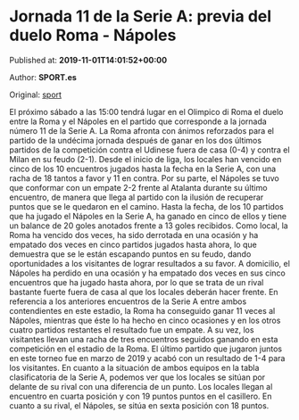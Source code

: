 
# Jornada 11 de la Serie A: previa del duelo Roma - Nápoles

Published at: **2019-11-01T14:01:52+00:00**

Author: **SPORT.es**

Original: [sport](https://www.sport.es/es/noticias/calcio/jornada-11-de-la-serie-a-previa-del-duelo-roma---napoles-7710396)

El próximo sábado a las 15:00 tendrá lugar en el Olimpico di Roma el duelo entre la Roma y el Nápoles en el partido que corresponde a la jornada número 11 de la Serie A.
La Roma afronta con ánimos reforzados para el partido de la undécima jornada después de ganar en los dos últimos partidos de la competición contra el Udinese fuera de casa (0-4) y contra el Milan en su feudo (2-1). Desde el inicio de liga, los locales han vencido en cinco de los 10 encuentros jugados hasta la fecha en la Serie A, con una racha de 18 tantos a favor y 11 en contra.
Por su parte, el Nápoles se tuvo que conformar con un empate 2-2 frente al Atalanta durante su último encuentro, de manera que llega al partido con la ilusión de recuperar puntos que se le quedaron en el camino. Hasta la fecha, de los 10 partidos que ha jugado el Nápoles en la Serie A, ha ganado en cinco de ellos y tiene un balance de 20 goles anotados frente a 13 goles recibidos.
Como local, la Roma ha vencido dos veces, ha sido derrotada en una ocasión y ha empatado dos veces en cinco partidos jugados hasta ahora, lo que demuestra que se le están escapando puntos en su feudo, dando oportunidades a los visitantes de lograr resultados a su favor. A domicilio, el Nápoles ha perdido en una ocasión y ha empatado dos veces en sus cinco encuentros que ha jugado hasta ahora, por lo que se trata de un rival bastante fuerte fuera de casa al que los locales deberán hacer frente.
En referencia a los anteriores encuentros de la Serie A entre ambos contendientes en este estadio, la Roma ha conseguido ganar 11 veces al Nápoles, mientras que éste lo ha hecho en cinco ocasiones y en los otros cuatro partidos restantes el resultado fue un empate. A su vez, los visitantes llevan una racha de tres encuentros seguidos ganando en esta competición en el estadio de la Roma. El último partido que jugaron juntos en este torneo fue en marzo de 2019 y acabó con un resultado de 1-4 para los visitantes.
En cuanto a la situación de ambos equipos en la tabla clasificatoria de la Serie A, podemos ver que los locales se sitúan por delante de su rival con una diferencia de un punto. Los locales llegan al encuentro en cuarta posición y con 19 puntos puntos en el casillero. En cuanto a su rival, el Nápoles, se sitúa en sexta posición con 18 puntos.
